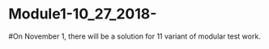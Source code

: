 # Module1-10_27_2018-

#On November 1, there will be a solution for 11 variant of modular test work.
